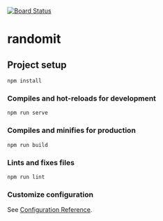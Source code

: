 [![Board Status](https://gisari.visualstudio.com/74408308-1d54-4db1-8edc-c51c8caa7b7b/0d6d88da-cfbc-4e0b-8275-5f7398e5edf6/_apis/work/boardbadge/42a81ba5-6180-423f-970c-e18e549ad35e)](https://gisari.visualstudio.com/74408308-1d54-4db1-8edc-c51c8caa7b7b/_boards/board/t/0d6d88da-cfbc-4e0b-8275-5f7398e5edf6/Microsoft.RequirementCategory)
# randomit

## Project setup
```
npm install
```

### Compiles and hot-reloads for development
```
npm run serve
```

### Compiles and minifies for production
```
npm run build
```

### Lints and fixes files
```
npm run lint
```

### Customize configuration
See [Configuration Reference](https://cli.vuejs.org/config/).
